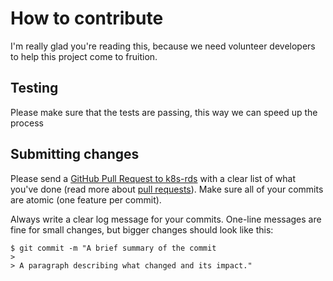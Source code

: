 # How to contribute

I'm really glad you're reading this, because we need volunteer developers to help this project come to fruition.

## Testing

Please make sure that the tests are passing, this way we can speed up the process

## Submitting changes

Please send a [GitHub Pull Request to k8s-rds](https://github.com/cloud104/k8s-rds/pull/new/master) with a clear list of what you've done (read more about [pull requests](http://help.github.com/pull-requests/)).
Make sure all of your commits are atomic (one feature per commit).

Always write a clear log message for your commits. One-line messages are fine for small changes, but bigger changes should look like this:

    $ git commit -m "A brief summary of the commit
    > 
    > A paragraph describing what changed and its impact."

